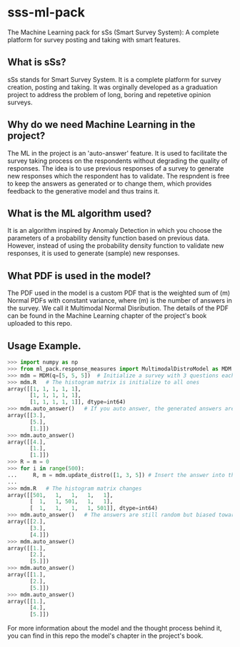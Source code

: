 # sss-ml-pack
The Machine Learning pack for sSs (Smart Survey System): A complete platform for survey posting and taking with smart features.

## What is sSs?
sSs stands for Smart Survey System. It is a complete platform for survey creation, posting and taking. It was orginally developed as a graduation project to address the problem of long, boring and repetetive opinion surveys. 

## Why do we need Machine Learning in the project?
The ML in the project is an 'auto-answer' feature. It is used to facilitate the survey taking process on the respondents without degrading the quality of responses. The idea is to use previous responses of a survey to generate new responses which the respondent has to validate. The respndent is free to keep the answers as generated or to change them, which provides feedback to the generative model and thus trains it.

## What is the ML algorithm used?
It is an algorithm inspired by Anomaly Detection in which you choose the parameters of a probability density function based on previous data. However, instead of using the probability density function to validate new responses, it is used to generate (sample) new responses.

## What PDF is used in the model?
The PDF used in the model is a custom PDF that is the weighted sum of (m) Normal PDFs with constant variance, where (m) is the number of answers in the survey. We call it Multimodal Normal Disribution. The details of the PDF can be found in the Machine Learning chapter of the project's book uploaded to this repo.

## Usage Example.
```python
>>> import numpy as np
>>> from ml_pack.response_measures import MultimodalDistroModel as MDM
>>> mdm = MDM(q=[5, 5, 5])  # Initialize a survey with 3 questions each with 5 answers
>>> mdm.R   # The histogram matrix is initialize to all ones
array([[1, 1, 1, 1, 1],
       [1, 1, 1, 1, 1],
       [1, 1, 1, 1, 1]], dtype=int64)
>>> mdm.auto_answer()   # If you auto answer, the generated answers are completely random
array([[3.],
       [5.],
       [1.]])
>>> mdm.auto_answer()
array([[4.],
       [1.],
       [1.]])
>>> R = m = 0          
>>> for i in range(500):
...     R, m = mdm.update_distro([1, 3, 5]) # Insert the answer into the model 500 times
... 
>>> mdm.R   # The histogram matrix changes
array([[501,   1,   1,   1,   1],
       [  1,   1, 501,   1,   1],
       [  1,   1,   1,   1, 501]], dtype=int64)
>>> mdm.auto_answer()   # The answers are still random but biased towards [1, 3, 5] respectively
array([[2.],
       [3.],
       [4.]])
>>> mdm.auto_answer()
array([[1.],
       [2.],
       [5.]])
>>> mdm.auto_answer()
array([[1.],
       [2.],
       [5.]])
>>> mdm.auto_answer()
array([[1.],
       [4.],
       [5.]])

```

For more information about the model and the thought process behind it, you can find in this repo the model's chapter in the project's book.
